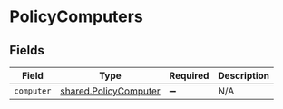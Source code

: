 # PolicyComputers


## Fields

| Field                                                                 | Type                                                                  | Required                                                              | Description                                                           |
| --------------------------------------------------------------------- | --------------------------------------------------------------------- | --------------------------------------------------------------------- | --------------------------------------------------------------------- |
| `computer`                                                            | [shared.PolicyComputer](../../../sdk/models/shared/policycomputer.md) | :heavy_minus_sign:                                                    | N/A                                                                   |